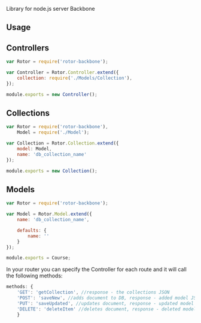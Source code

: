Library for node.js server Backbone

## Usage

## Controllers
```js
var Rotor = require('rotor-backbone');

var Controller = Rotor.Controller.extend({
	collection: require('./Models/Collection'),
});

module.exports = new Controller();
```

## Collections
```js
var Rotor = require('rotor-backbone'),
	Model = require('./Model');

var Collection = Rotor.Collection.extend({
	model: Model,
    name: 'db_collection_name'
});

module.exports = new Collection();
```
## Models
```js
var Rotor = require('rotor-backbone');

var Model = Rotor.Model.extend({
    name: 'db_collection_name',

    defaults: {
		name: ''
	}
});

module.exports = Course;
```

In your router you can specify the Controller for each route and it will call the following methods:
```js
methods: {
    'GET': 'getCollection', //response - the collections JSON
    'POST': 'saveNew', //adds document to DB, response - added model JSON
    'PUT': 'saveUpdated', //updates document, response - updated model JSON
    'DELETE': 'deleteItem' //deletes document, response - deleted model JSON
    }
```
